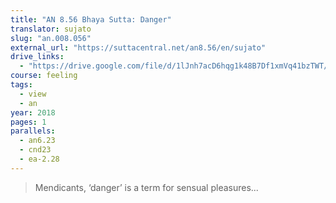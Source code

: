 ```yaml
---
title: "AN 8.56 Bhaya Sutta: Danger"
translator: sujato
slug: "an.008.056"
external_url: "https://suttacentral.net/an8.56/en/sujato"
drive_links:
  - "https://drive.google.com/file/d/1lJnh7acD6hqg1k48B7Df1xmVq41bzTWT/view?usp=drivesdk"
course: feeling
tags:
  - view
  - an
year: 2018
pages: 1
parallels:
  - an6.23
  - cnd23
  - ea-2.28
---
```


> Mendicants, ‘danger’ is a term for sensual pleasures...
